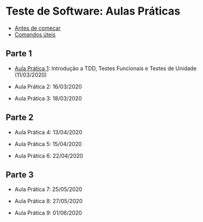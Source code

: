 # Teste de Software: Aulas Práticas

- [Antes de começar](antes-de-comecar.md)
- [Comandos úteis](comandos-uteis.md)

## Parte 1

- [Aula Prática 1](aula1.md): Introdução a TDD, Testes Funcionais e Testes de Unidade (11/03/2020)

- Aula Prática 2: 16/03/2020

- Aula Prática 3: 18/03/2020

## Parte 2

- Aula Prática 4: 13/04/2020

- Aula Prática 5: 15/04/2020

- Aula Prática 6: 22/04/2020

## Parte 3

- Aula Prática 7: 25/05/2020

- Aula Prática 8: 27/05/2020

- Aula Prática 9: 01/06/2020
